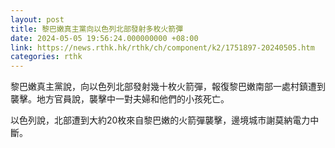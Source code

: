 ```yaml
---
layout: post
title: 黎巴嫩真主黨向以色列北部發射多枚火箭彈
date: 2024-05-05 19:56:24.000000000 +08:00
link: https://news.rthk.hk/rthk/ch/component/k2/1751897-20240505.htm
categories: rthk
---
```


黎巴嫩真主黨說，向以色列北部發射幾十枚火箭彈，報復黎巴嫩南部一處村鎮遭到襲擊。地方官員說，襲擊中一對夫婦和他們的小孩死亡。

以色列說，北部遭到大約20枚來自黎巴嫩的火箭彈襲擊，邊境城市謝莫納電力中斷。
